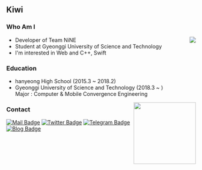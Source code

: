 ## Kiwi
### Who Am I
<img align='right' src="http://mazassumnida.wtf/api/v2/generate_badge?boj=darae">

- Developer of Team NiNE
- Student at Gyeonggi University of Science and Technology
- I'm interested in Web and C++, Swift

### Education

- hanyeong High School (2015.3 ~ 2018.2)
- Gyeonggi University of Science and Technology (2018.3 ~ )<br>Major : Computer & Mobile Convergence Engineering 

<img align='right' src="https://github-readme-stats.vercel.app/api?username=kdo9921&count_private=true&show_icons=true&bg_color=30,e96443,904e95&title_color=fff&text_color=fff&icon_color=fff" height="165">

### Contact

[![Mail Badge](https://img.shields.io/badge/kiwi@darae.dev-9CE159?style=flat&logo=Mail.Ru&logoColor=8C5E29)](mailto:kiwi@darae.dev)
[![Twitter Badge](https://img.shields.io/badge/@_darae_-1DA1F2?style=flat&logo=Twitter&logoColor=ffffff)](https://twitter.com/_darae_)
[![Telegram Badge](https://img.shields.io/badge/@Chamdarae-26A5E4?style=flat&logo=Telegram&logoColor=ffffff)](https://t.me/Chamdarae)
[![Blog Badge](https://img.shields.io/badge/blog.darae.dev-15171A?style=flat&logo=Ghost&logoColor=ffffff)](https://blog.darae.dev)
